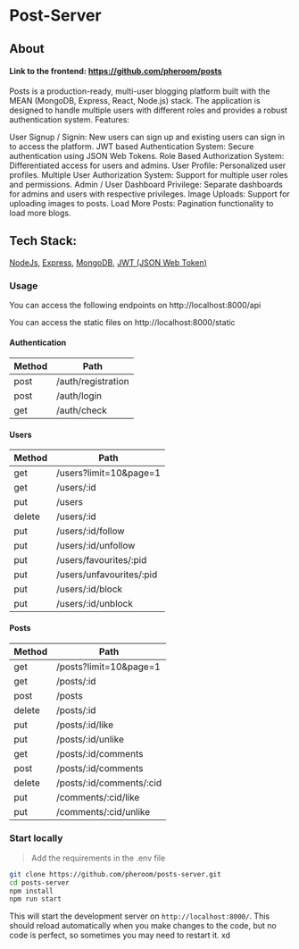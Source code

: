 # Post-Server

## About

#### Link to the frontend: https://github.com/pheroom/posts

Posts is a production-ready, multi-user blogging platform built with the MEAN (MongoDB, Express, React, Node.js) stack. The application is designed to handle multiple users with different roles and provides a robust authentication system.
Features:

User Signup / Signin: New users can sign up and existing users can sign in to access the platform.
JWT based Authentication System: Secure authentication using JSON Web Tokens.
Role Based Authorization System: Differentiated access for users and admins.
User Profile: Personalized user profiles.
Multiple User Authorization System: Support for multiple user roles and permissions.
Admin / User Dashboard Privilege: Separate dashboards for admins and users with respective privileges.
Image Uploads: Support for uploading images to posts.
Load More Posts: Pagination functionality to load more blogs.

## Tech Stack:

[NodeJs](https://nodejs.org/en),
[Express](https://expressjs.com/ru/),
[MongoDB](https://www.mongodb.com/),
[JWT (JSON Web Token)](https://jwt.io/)

### Usage
You can access the following endpoints on http://localhost:8000/api

You can access the static files on http://localhost:8000/static

#### Authentication

| Method | Path               |   
|--------|--------------------|  
| post   | /auth/registration | 
| post   | /auth/login             | 
| get    | /auth/check             |

#### Users

| Method | Path                     |   
|--------|--------------------------|  
| get    | /users?limit=10&page=1   | 
| get    | /users/:id               | 
| put    | /users                   | 
| delete | /users/:id               | 
| put    | /users/:id/follow        |
| put    | /users/:id/unfollow      |
| put    | /users/favourites/:pid   |
| put    | /users/unfavourites/:pid |
| put    | /users/:id/block         |
| put    | /users/:id/unblock       |

#### Posts

| Method | Path                     |   
|--------|--------------------------|  
| get    | /posts?limit=10&page=1   | 
| get    | /posts/:id               | 
| post   | /posts                   | 
| delete | /posts/:id               | 
| put    | /posts/:id/like          |
| put    | /posts/:id/unlike        |
| get    | /posts/:id/comments      |
| post   | /posts/:id/comments      |
| delete | /posts/:id/comments/:cid |
| put    | /comments/:cid/like      |
| put    | /comments/:cid/unlike    |

### Start locally

> Add the requirements in the .env file

```bash
git clone https://github.com/pheroom/posts-server.git
cd posts-server
npm install
npm run start
```

This will start the development server on `http://localhost:8000/`. This should reload automatically when you make changes to the code, but no code is perfect, so sometimes you may need to restart it. xd
    